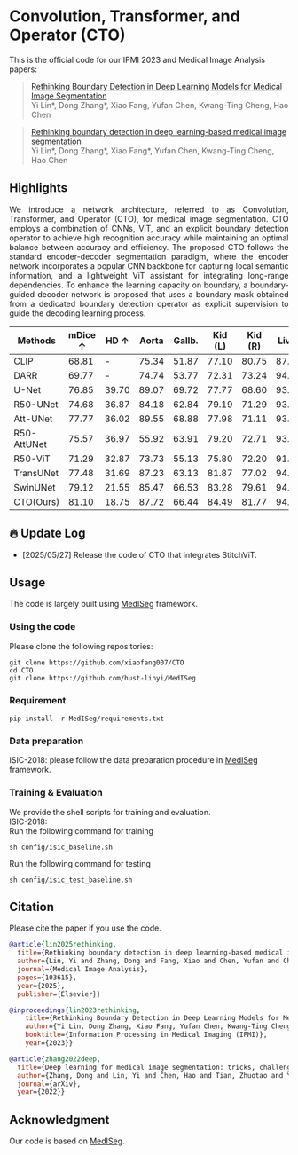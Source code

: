 # Convolution, Transformer, and Operator (CTO)
This is the official code for our IPMI 2023 and Medical Image Analysis papers:

> [Rethinking Boundary Detection in Deep Learning Models for Medical Image Segmentation](https://arxiv.org/abs/2305.00678) <br>
> Yi Lin*, Dong Zhang*, Xiao Fang, Yufan Chen, Kwang-Ting Cheng, Hao Chen

> [Rethinking boundary detection in deep learning-based medical image segmentation](https://arxiv.org/pdf/2505.04652) <br>
> Yi Lin*, Dong Zhang*, Xiao Fang*, Yufan Chen, Kwang-Ting Cheng, Hao Chen

## Highlights
<p align="justify">
We introduce a network architecture, referred to as Convolution, Transformer, and Operator (CTO), for medical image segmentation. CTO employs a combination of CNNs, ViT, and an explicit boundary detection operator to achieve high recognition accuracy while maintaining an optimal balance between accuracy and efficiency. The proposed CTO follows the standard encoder-decoder segmentation paradigm, where the encoder network incorporates a popular CNN backbone for capturing local semantic information, and a lightweight ViT assistant for integrating long-range dependencies. To enhance the learning capacity on boundary, a boundary-guided decoder network is proposed that uses a boundary mask obtained from a dedicated boundary detection operator as explicit supervision to guide the decoding learning process. 

| Methods | mDice $\uparrow$ | HD $\uparrow$| Aorta | Gallb. | Kid (L) | Kid (R) | Liver | Panc. | Spleen | Stom. |
|---------|--------|--------|------|------|------|------|------|------|------|------|
| CLIP | 68.81 | - | 75.34 | 51.87 | 77.10 | 80.75 | 87.84 | 40.05 | 80.56 | 56.98 |
| DARR | 69.77 | - | 74.74 | 53.77 | 72.31 | 73.24 | 94.08 | 54.18 | 89.90 | 45.96
| U-Net | 76.85 | 39.70 | 89.07 | 69.72 | 77.77 | 68.60 | 93.43 | 53.98 | 86.67 | 75.58
| R50-UNet | 74.68 | 36.87 | 84.18 | 62.84 | 79.19 | 71.29 | 93.35 | 48.23 | 84.41 | 73.92
| Att-UNet  | 77.77 | 36.02 | 89.55 | 68.88 | 77.98 | 71.11 | 93.57 | 58.04 | 87.30 | 75.75
| R50-AttUNet  | 75.57 | 36.97 | 55.92 | 63.91 | 79.20 | 72.71 | 93.56 | 49.37 | 87.19 | 74.95
| R50-ViT  | 71.29 | 32.87 | 73.73 | 55.13 | 75.80 | 72.20 | 91.51 | 45.99 | 81.99 | 73.95
| TransUNet  | 77.48 | 31.69 | 87.23 | 63.13 | 81.87 | 77.02 | 94.08 | 55.86 | 85.08 | 75.62
| SwinUNet  | 79.12 | 21.55 | 85.47 | 66.53 | 83.28 | 79.61 | 94.29 | 56.58 | 90.66 | 76.60
| CTO(Ours) | 81.10 | 18.75 | 87.72 | 66.44 | 84.49 | 81.77 | 94.88 | 62.74 | 90.60 | 80.20

## 🔥 Update Log
- [2025/05/27] Release the code of CTO that integrates StitchViT.

## Usage
The code is largely built using [MedISeg](https://github.com/hust-linyi/MedISeg) framework.

### Using the code
Please clone the following repositories:
```
git clone https://github.com/xiaofang007/CTO
cd CTO  
git clone https://github.com/hust-linyi/MedISeg
```
### Requirement
```
pip install -r MedISeg/requirements.txt
```

### Data preparation
ISIC-2018: please follow the data preparation procedure in [MedISeg](https://github.com/hust-linyi/MedISeg) framework.

### Training & Evaluation
We provide the shell scripts for training and evaluation.  
ISIC-2018:  
Run the following command for training
```
sh config/isic_baseline.sh
```  
Run the following command for testing
```
sh config/isic_test_baseline.sh
```

## Citation
Please cite the paper if you use the code.
```bibtex
@article{lin2025rethinking,
  title={Rethinking boundary detection in deep learning-based medical image segmentation},
  author={Lin, Yi and Zhang, Dong and Fang, Xiao and Chen, Yufan and Cheng, Kwang-Ting and Chen, Hao},
  journal={Medical Image Analysis},
  pages={103615},
  year={2025},
  publisher={Elsevier}}

@inproceedings{lin2023rethinking,
    title={Rethinking Boundary Detection in Deep Learning Models for Medical Image Segmentation},
    author={Yi Lin, Dong Zhang, Xiao Fang, Yufan Chen, Kwang-Ting Cheng, Hao Chen},
    booktitle={Information Processing in Medical Imaging (IPMI)},
    year={2023}}

@article{zhang2022deep,
  title={Deep learning for medical image segmentation: tricks, challenges and future directions},
  author={Zhang, Dong and Lin, Yi and Chen, Hao and Tian, Zhuotao and Yang, Xin and Tang, Jinhui and Cheng, Kwang Ting},
  journal={arXiv},
  year={2022}}
```

## Acknowledgment 
Our code is based on [MedISeg](https://github.com/hust-linyi/MedISeg). 
